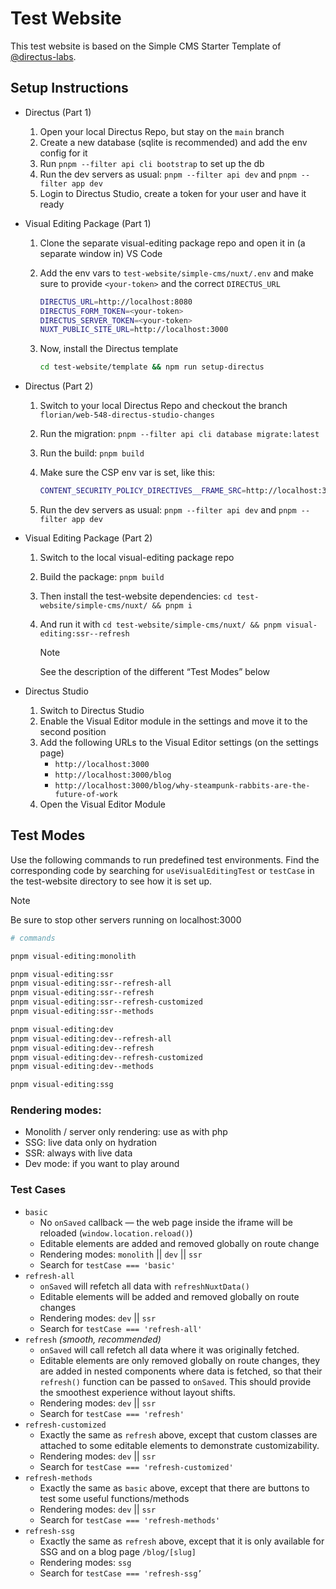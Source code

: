# Test Website

This test website is based on the Simple CMS Starter Template of [@directus-labs](https://github.com/directus-labs/).

## Setup Instructions

- Directus (Part 1)

  1.  Open your local Directus Repo, but stay on the `main` branch
  2.  Create a new database (sqlite is recommended) and add the env config for it
  3.  Run `pnpm --filter api cli bootstrap` to set up the db
  4.  Run the dev servers as usual: `pnpm --filter api dev` and `pnpm --filter app dev`
  5.  Login to Directus Studio, create a token for your user and have it ready

- Visual Editing Package (Part 1)

  1. Clone the separate visual-editing package repo and open it in (a separate window in) VS Code
  2. Add the env vars to `test-website/simple-cms/nuxt/.env` and make sure to provide `<your-token>` and the correct
     `DIRECTUS_URL`

     ```sh
     DIRECTUS_URL=http://localhost:8080
     DIRECTUS_FORM_TOKEN=<your-token>
     DIRECTUS_SERVER_TOKEN=<your-token>
     NUXT_PUBLIC_SITE_URL=http://localhost:3000
     ```

  3. Now, install the Directus template

     ```sh
     cd test-website/template && npm run setup-directus
     ```

- Directus (Part 2)

  1. Switch to your local Directus Repo and checkout the branch `florian/web-548-directus-studio-changes`
  2. Run the migration: `pnpm --filter api cli database migrate:latest`
  3. Run the build: `pnpm build`
  4. Make sure the CSP env var is set, like this:

     ```sh
     CONTENT_SECURITY_POLICY_DIRECTIVES__FRAME_SRC=http://localhost:3000
     ```

  5. Run the dev servers as usual: `pnpm --filter api dev` and `pnpm --filter app dev`

- Visual Editing Package (Part 2)

  1. Switch to the local visual-editing package repo
  2. Build the package: `pnpm build`
  3. Then install the test-website dependencies: `cd test-website/simple-cms/nuxt/ && pnpm i`
  4. And run it with `cd test-website/simple-cms/nuxt/ && pnpm visual-editing:ssr--refresh`

     > [!NOTE]  
     > See the description of the different “Test Modes” below

- Directus Studio
  1. Switch to Directus Studio
  2. Enable the Visual Editor module in the settings and move it to the second position
  3. Add the following URLs to the Visual Editor settings (on the settings page)
     - `http://localhost:3000`
     - `http://localhost:3000/blog`
     - `http://localhost:3000/blog/why-steampunk-rabbits-are-the-future-of-work`
  4. Open the Visual Editor Module

## Test Modes

Use the following commands to run predefined test environments. Find the corresponding code by searching for
`useVisualEditingTest` or `testCase` in the test-website directory to see how it is set up.

> [!NOTE]  
> Be sure to stop other servers running on localhost:3000

```sh
# commands

pnpm visual-editing:monolith

pnpm visual-editing:ssr
pnpm visual-editing:ssr--refresh-all
pnpm visual-editing:ssr--refresh
pnpm visual-editing:ssr--refresh-customized
pnpm visual-editing:ssr--methods

pnpm visual-editing:dev
pnpm visual-editing:dev--refresh-all
pnpm visual-editing:dev--refresh
pnpm visual-editing:dev--refresh-customized
pnpm visual-editing:dev--methods

pnpm visual-editing:ssg
```

### Rendering modes:

- Monolith / server only rendering: use as with php
- SSG: live data only on hydration
- SSR: always with live data
- Dev mode: if you want to play around

### Test Cases

- `basic`
  - No `onSaved` callback — the web page inside the iframe will be reloaded (`window.location.reload()`)
  - Editable elements are added and removed globally on route change
  - Rendering modes: `monolith` || `dev` || `ssr`
  - Search for `testCase === 'basic'`
- `refresh-all`
  - `onSaved` will refetch all data with `refreshNuxtData()`
  - Editable elements will be added and removed globally on route changes
  - Rendering modes: `dev` || `ssr`
  - Search for `testCase === 'refresh-all'`
- `refresh` _(smooth, recommended)_
  - `onSaved` will call refetch all data where it was originally fetched.
  - Editable elements are only removed globally on route changes, they are added in nested components where data is
    fetched, so that their `refresh()` function can be passed to `onSaved`. This should provide the smoothest experience
    without layout shifts.
  - Rendering modes: `dev` || `ssr`
  - Search for `testCase === 'refresh'`
- `refresh-customized`
  - Exactly the same as `refresh` above, except that custom classes are attached to some editable elements to
    demonstrate customizability.
  - Rendering modes: `dev` || `ssr`
  - Search for `testCase === 'refresh-customized'`
- `refresh-methods`
  - Exactly the same as `basic` above, except that there are buttons to test some useful functions/methods
  - Rendering modes: `dev` || `ssr`
  - Search for `testCase === 'refresh-methods'`
- `refresh-ssg`
  - Exactly the same as `refresh` above, except that it is only available for SSG and on a blog page `/blog/[slug]`
  - Rendering modes: `ssg`
  - Search for `testCase === 'refresh-ssg’`
